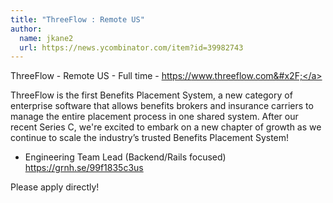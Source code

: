```yaml
---
title: "ThreeFlow : Remote US"
author:
  name: jkane2
  url: https://news.ycombinator.com/item?id=39982743
---
```

ThreeFlow - Remote US - Full time - <a href="https:&#x2F;&#x2F;www.threeflow.com&#x2F;" rel="nofollow">https:&#x2F;&#x2F;www.threeflow.com&#x2F;</a>

ThreeFlow is the first Benefits Placement System, a new category of enterprise software that allows benefits brokers and insurance carriers to manage the entire placement process in one shared system. After our recent Series C, we&#x27;re excited to embark on a new chapter of growth as we continue to scale the industry’s trusted Benefits Placement System!

- Engineering Team Lead (Backend&#x2F;Rails focused) <a href="https:&#x2F;&#x2F;grnh.se&#x2F;99f1835c3us" rel="nofollow">https:&#x2F;&#x2F;grnh.se&#x2F;99f1835c3us</a>

Please apply directly!
